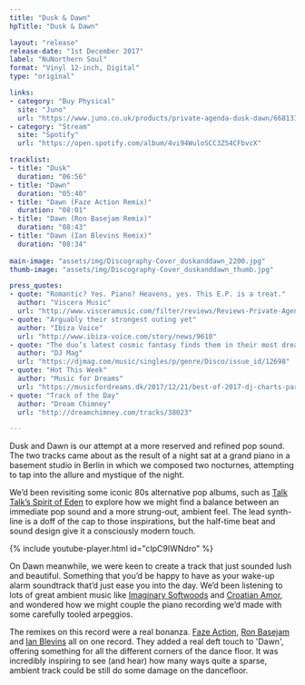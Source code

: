 ```yaml
---
title: "Dusk & Dawn"
hpTitle: "Dusk & Dawn"

layout: "release"
release-date: "1st December 2017"
label: "NuNorthern Soul"
format: "Vinyl 12-inch, Digital"
type: "original"

links:
- category: "Buy Physical"
  site: "Juno"
  url: "https://www.juno.co.uk/products/private-agenda-dusk-dawn/668131-01/"
- category: "Stream"
  site: "Spotify"
  url: "https://open.spotify.com/album/4vi94WuloSCC3Z54CFbvcX"

tracklist:
- title: "Dusk"
  duration: "06:56"
- title: "Dawn"
  duration: "05:40"
- title: "Dawn (Faze Action Remix)"
  duration: "08:01"
- title: "Dawn (Ron Basejam Remix)"
  duration: "08:43"
- title: "Dawn (Ian Blevins Remix)"
  duration: "08:34"
  
main-image: "assets/img/Discography-Cover_duskanddawn_2200.jpg"
thumb-image: "assets/img/Discography-Cover_duskanddawn_thumb.jpg"

press_quotes:
- quote: "Romantic? Yes. Piano? Heavens, yes. This E.P. is a treat."
  author: "Viscera Music"
  url: "http://www.visceramusic.com/filter/reviews/Reviews-Private-Agenda-Dusk-Dawn"
- quote: "Arguably their strongest outing yet"
  author: "Ibiza Voice"
  url: "http://www.ibiza-voice.com/story/news/9610"
- quote: "The duo’s latest cosmic fantasy finds them in their most dream pop state"
  author: "DJ Mag"
  url: "https://djmag.com/music/singles/p/genre/Disco/issue_id/12698"
- quote: "Hot This Week"
  author: "Music for Dreams"
  url: "https://musicfordreams.dk/2017/12/21/best-of-2017-dj-charts-part-1-moonboots-jon-sa-trinxa-phil-phat-cooper/"
- quote: "Track of the Day"
  author: "Dream Chimney"
  url: "http://dreamchimney.com/tracks/38023"

---
```


Dusk and Dawn is our attempt at a more reserved and refined pop sound. The two tracks came about as the result of a night sat at a grand piano in a basement studio in Berlin in which we composed two nocturnes, attempting to tap into the allure and mystique of the night.  

We’d been revisiting some iconic 80s alternative pop albums, such as [Talk Talk’s Spirit of Eden](https://www.discogs.com/Talk-Talk-Spirit-Of-Eden/master/26436) to explore how we might find a balance between an immediate pop sound and a more strung-out, ambient feel. The lead synth-line is a doff of the cap to those inspirations, but the half-time beat and sound design give it a consciously modern touch.

{% include youtube-player.html id="cIpC9IWNdro" %}

On Dawn meanwhile, we were keen to create a track that just sounded lush and beautiful. Something that you’d be happy to have as your wake-up alarm soundtrack that’d just ease you into the day.  We’d been listening to lots of great ambient music like [Imaginary Softwoods](https://imaginarysoftwoods.bandcamp.com/) and [Croatian Amor](https://croatianamor-alter.bandcamp.com/), and wondered how we might couple the piano recording we’d made with some carefully tooled arpeggios. 

The remixes on this record were a real bonanza. [Faze Action](https://soundcloud.com/fazeaction), [Ron Basejam](https://soundcloud.com/ron-basejam) and [Ian Blevins](https://soundcloud.com/ianblevins) all on one record.  They added a real deft touch to 'Dawn', offering something for  all the different corners of the dance floor. It was incredibly inspiring to see (and hear) how many ways quite a sparse, ambient track could be still do some damage on the dancefloor.
